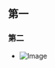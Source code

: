 ## 第一

### 第二

- ![Image](https://github.com/user-attachments/assets/49178100-4fd3-41c1-8f76-15531692576e)